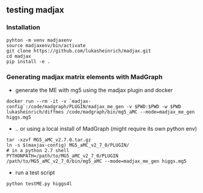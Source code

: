## testing madjax

### Installation

```
pyhton -m venv madjaxenv
source madjaxenv/bin/activate
git clone https://github.com/lukasheinrich/madjax.git
cd madjax
pip install -e .
```


### Generating madjax matrix elements with MadGraph

* generate the ME with mg5 using the madjax plugin and docker

```
docker run --rm -it -v `madjax-config`:/code/madgraph/PLUGIN/madjax_me_gen -v $PWD:$PWD -w $PWD lukasheinrich/diffmes /code/madgraph/bin/mg5_aMC --mode=madjax_me_gen higgs.mg5
```

* .. or using a local install of MadGraph (might require its own python env)

```
tar -xzvf MG5_aMC_v2.7.0.tar.gz 
ln -s $(maxjax-config) MG5_aMC_v2_7_0/PLUGIN/
# in a python 2.7 shell
PYTHONPATH=/path/to/MG5_aMC_v2_7_0/PLUGIN /path/to/MG5_aMC_v2_7_0/bin/mg5_aMC --mode=madjax_me_gen higgs.mg5
```


* run a test script
```
python testME.py higgs4l
```
